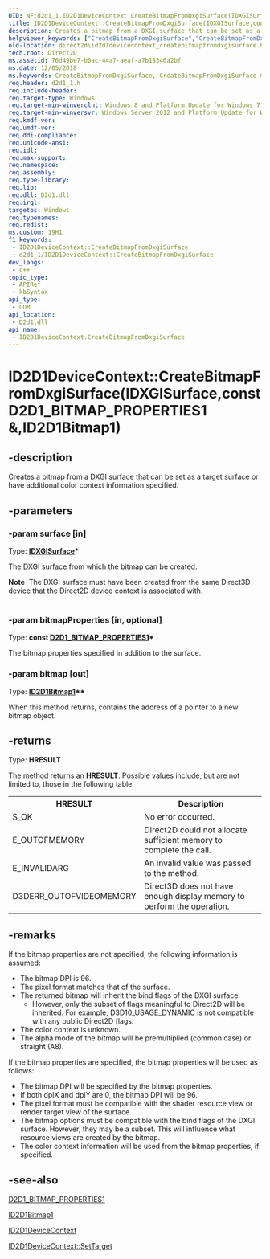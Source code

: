 ```yaml
---
UID: NF:d2d1_1.ID2D1DeviceContext.CreateBitmapFromDxgiSurface(IDXGISurface,constD2D1_BITMAP_PROPERTIES1&,ID2D1Bitmap1)
title: ID2D1DeviceContext::CreateBitmapFromDxgiSurface(IDXGISurface,const D2D1_BITMAP_PROPERTIES1 &,ID2D1Bitmap1) (d2d1_1.h)
description: Creates a bitmap from a DXGI surface that can be set as a target surface or have additional color context information specified.
helpviewer_keywords: ["CreateBitmapFromDxgiSurface","CreateBitmapFromDxgiSurface method [Direct2D]","CreateBitmapFromDxgiSurface method [Direct2D]","ID2D1DeviceContext interface","ID2D1DeviceContext interface [Direct2D]","CreateBitmapFromDxgiSurface method","ID2D1DeviceContext.CreateBitmapFromDxgiSurface","ID2D1DeviceContext.CreateBitmapFromDxgiSurface(IDXGISurface","const D2D1_BITMAP_PROPERTIES1 &","ID2D1Bitmap1)","ID2D1DeviceContext::CreateBitmapFromDxgiSurface","ID2D1DeviceContext::CreateBitmapFromDxgiSurface(IDXGISurface","const D2D1_BITMAP_PROPERTIES1 &","ID2D1Bitmap1)","d2d1_1/ID2D1DeviceContext::CreateBitmapFromDxgiSurface","direct2d.id2d1devicecontext_createbitmapfromdxgisurface"]
old-location: direct2d\id2d1devicecontext_createbitmapfromdxgisurface.htm
tech.root: Direct2D
ms.assetid: 76d49be7-b0ac-44a7-aeaf-a7b18346a2bf
ms.date: 12/05/2018
ms.keywords: CreateBitmapFromDxgiSurface, CreateBitmapFromDxgiSurface method [Direct2D], CreateBitmapFromDxgiSurface method [Direct2D],ID2D1DeviceContext interface, ID2D1DeviceContext interface [Direct2D],CreateBitmapFromDxgiSurface method, ID2D1DeviceContext.CreateBitmapFromDxgiSurface, ID2D1DeviceContext.CreateBitmapFromDxgiSurface(IDXGISurface,const D2D1_BITMAP_PROPERTIES1 &,ID2D1Bitmap1), ID2D1DeviceContext::CreateBitmapFromDxgiSurface, ID2D1DeviceContext::CreateBitmapFromDxgiSurface(IDXGISurface,const D2D1_BITMAP_PROPERTIES1 &,ID2D1Bitmap1), d2d1_1/ID2D1DeviceContext::CreateBitmapFromDxgiSurface, direct2d.id2d1devicecontext_createbitmapfromdxgisurface
req.header: d2d1_1.h
req.include-header: 
req.target-type: Windows
req.target-min-winverclnt: Windows 8 and Platform Update for Windows 7 [desktop apps \| UWP apps]
req.target-min-winversvr: Windows Server 2012 and Platform Update for Windows Server 2008 R2 [desktop apps \| UWP apps]
req.kmdf-ver: 
req.umdf-ver: 
req.ddi-compliance: 
req.unicode-ansi: 
req.idl: 
req.max-support: 
req.namespace: 
req.assembly: 
req.type-library: 
req.lib: 
req.dll: D2d1.dll
req.irql: 
targetos: Windows
req.typenames: 
req.redist: 
ms.custom: 19H1
f1_keywords:
 - ID2D1DeviceContext::CreateBitmapFromDxgiSurface
 - d2d1_1/ID2D1DeviceContext::CreateBitmapFromDxgiSurface
dev_langs:
 - c++
topic_type:
 - APIRef
 - kbSyntax
api_type:
 - COM
api_location:
 - D2d1.dll
api_name:
 - ID2D1DeviceContext.CreateBitmapFromDxgiSurface
---
```


# ID2D1DeviceContext::CreateBitmapFromDxgiSurface(IDXGISurface,const D2D1_BITMAP_PROPERTIES1 &,ID2D1Bitmap1)


## -description

 Creates a bitmap from a DXGI surface that can be set as a target surface or have additional color context information specified.

## -parameters

### -param surface [in]

Type: <b><a href="https://docs.microsoft.com/windows/desktop/api/dxgi/nn-dxgi-idxgisurface">IDXGISurface</a>*</b>

The DXGI surface from which the bitmap can be created.  

<div class="alert"><b>Note</b>  The DXGI surface must have been created from the same Direct3D device that the Direct2D device context is associated with.
</div>
<div> </div>

### -param bitmapProperties [in, optional]

Type: <b>const <a href="https://docs.microsoft.com/windows/desktop/api/d2d1_1/ns-d2d1_1-d2d1_bitmap_properties1">D2D1_BITMAP_PROPERTIES1</a>*</b>

The bitmap properties specified in addition to the surface.

### -param bitmap [out]

Type: <b><a href="https://docs.microsoft.com/windows/desktop/api/d2d1_1/nn-d2d1_1-id2d1bitmap1">ID2D1Bitmap1</a>**</b>

When this method returns, contains the address of a pointer to a new bitmap object.

## -returns

Type: <b>HRESULT</b>

The method returns an <b>HRESULT</b>. Possible values include, but are not limited to, those in the following table.

<table>
<tr>
<th>HRESULT</th>
<th>Description</th>
</tr>
<tr>
<td>S_OK</td>
<td>No error occurred.</td>
</tr>
<tr>
<td>E_OUTOFMEMORY</td>
<td>Direct2D could not allocate sufficient memory to complete the call.</td>
</tr>
<tr>
<td>E_INVALIDARG</td>
<td>An invalid value was passed to the method.</td>
</tr>
<tr>
<td>D3DERR_OUTOFVIDEOMEMORY</td>
<td>Direct3D does not have enough display memory to perform the operation.</td>
</tr>
</table>

## -remarks

If the bitmap properties are not specified, the following information is assumed: 

<ul>
<li>The bitmap DPI is 96.</li>
<li>The pixel format matches that of the surface.</li>
<li>The returned bitmap will inherit the bind flags of the DXGI surface.<ul>
<li>However, only the subset of flags meaningful to Direct2D will be inherited. For example, D3D10_USAGE_DYNAMIC is not compatible with any public Direct2D flags.</li>
</ul>
</li>
<li>The color context is unknown.</li>
<li>The alpha mode of the bitmap will be premultiplied (common case) or straight (A8).
</li>
</ul>
If the bitmap properties are specified, the bitmap properties will be used as follows:

<ul>
<li>The bitmap DPI will be specified by the bitmap properties.</li>
<li>If both dpiX and dpiY are 0, the bitmap DPI will be 96.</li>
<li>The pixel format must be compatible with the shader resource view or render target view of the surface.</li>
<li>The bitmap options must be compatible with the bind flags of the DXGI surface. However, they may be a subset. This will influence what resource views are created by the bitmap.</li>
<li>The color context information will be used from the bitmap properties, if specified.</li>
</ul>

## -see-also

<a href="https://docs.microsoft.com/windows/desktop/api/d2d1_1/ns-d2d1_1-d2d1_bitmap_properties1">D2D1_BITMAP_PROPERTIES1</a>



<a href="https://docs.microsoft.com/windows/desktop/api/d2d1_1/nn-d2d1_1-id2d1bitmap1">ID2D1Bitmap1</a>



<a href="https://docs.microsoft.com/windows/desktop/api/d2d1_1/nn-d2d1_1-id2d1devicecontext">ID2D1DeviceContext</a>



<a href="https://docs.microsoft.com/windows/desktop/api/d2d1_1/nf-d2d1_1-id2d1devicecontext-settarget">ID2D1DeviceContext::SetTarget</a>


